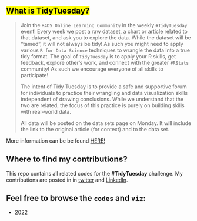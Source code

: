 
## <mark> What is TidyTuesday? </mark>

> Join the `R4DS Online Learning Community` in the weekly `#TidyTuesday` event! Every week we post a raw dataset, a chart or article related to that dataset, and ask you to explore the data. While the dataset will be “tamed”, it will not always be tidy! As such you might need to apply various `R for Data Science` techniques to wrangle the data into a true tidy format. The goal of `TidyTuesday` is to apply your R skills, get feedback, explore other’s work, and connect with the greater `#RStats` community! As such we encourage everyone of all skills to participate!
>
>The intent of Tidy Tuesday is to provide a safe and supportive forum for individuals to practice their wrangling and data visualization skills independent of drawing conclusions. While we understand that the two are related, the focus of this practice is purely on building skills with real-world data.
>
> All data will be posted on the data sets page on Monday. It will include the link to the original article (for context) and to the data set.
>

More information can be be found [HERE!](https://github.com/rfordatascience/tidytuesday)


## Where to find my contributions?
This repo contains all related codes for the **#TidyTuesday** challenge. My contributions are posted in in [twitter](https://twitter.com/sponce1) and [LinkedIn](https://www.linkedin.com/in/stevenponce/). 


## Feel free to browse the `codes` and `viz`:
* [2022](/2022/README.md)




